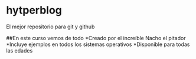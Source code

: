 # hytperblog
El mejor repositorio para git y github


##En este curso vemos de todo
*Creado por el increíble Nacho el pitador
*Incluye ejemplos en todos los sistemas operativos
*Disponible para todas las edades
